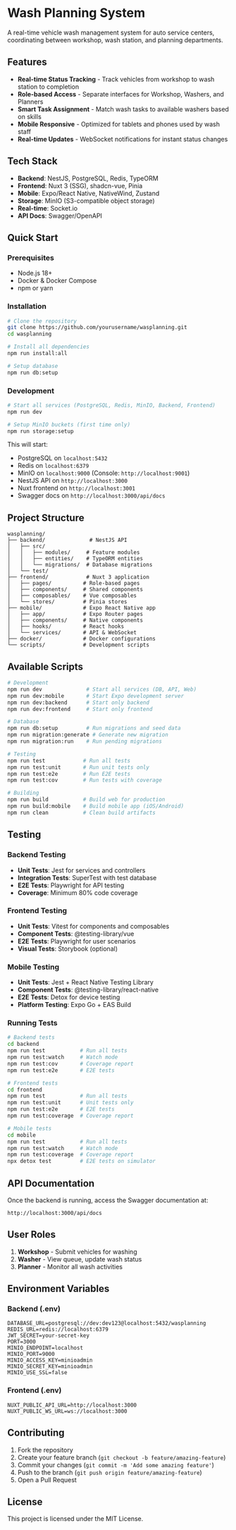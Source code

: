 # Wash Planning System

A real-time vehicle wash management system for auto service centers, coordinating between workshop, wash station, and planning departments.

## Features

- **Real-time Status Tracking** - Track vehicles from workshop to wash station to completion
- **Role-based Access** - Separate interfaces for Workshop, Washers, and Planners
- **Smart Task Assignment** - Match wash tasks to available washers based on skills
- **Mobile Responsive** - Optimized for tablets and phones used by wash staff
- **Real-time Updates** - WebSocket notifications for instant status changes

## Tech Stack

- **Backend**: NestJS, PostgreSQL, Redis, TypeORM
- **Frontend**: Nuxt 3 (SSG), shadcn-vue, Pinia
- **Mobile**: Expo/React Native, NativeWind, Zustand
- **Storage**: MinIO (S3-compatible object storage)
- **Real-time**: Socket.io
- **API Docs**: Swagger/OpenAPI

## Quick Start

### Prerequisites

- Node.js 18+
- Docker & Docker Compose
- npm or yarn

### Installation

```bash
# Clone the repository
git clone https://github.com/yourusername/wasplanning.git
cd wasplanning

# Install all dependencies
npm run install:all

# Setup database
npm run db:setup
```

### Development

```bash
# Start all services (PostgreSQL, Redis, MinIO, Backend, Frontend)
npm run dev

# Setup MinIO buckets (first time only)
npm run storage:setup
```

This will start:
- PostgreSQL on `localhost:5432`
- Redis on `localhost:6379`
- MinIO on `localhost:9000` (Console: `http://localhost:9001`)
- NestJS API on `http://localhost:3000`
- Nuxt frontend on `http://localhost:3001`
- Swagger docs on `http://localhost:3000/api/docs`

## Project Structure

```
wasplanning/
├── backend/              # NestJS API
│   ├── src/
│   │   ├── modules/     # Feature modules
│   │   ├── entities/    # TypeORM entities
│   │   └── migrations/  # Database migrations
│   └── test/
├── frontend/            # Nuxt 3 application
│   ├── pages/          # Role-based pages
│   ├── components/     # Shared components
│   ├── composables/    # Vue composables
│   └── stores/         # Pinia stores
├── mobile/             # Expo React Native app
│   ├── app/            # Expo Router pages
│   ├── components/     # Native components
│   ├── hooks/          # React hooks
│   └── services/       # API & WebSocket
├── docker/             # Docker configurations
└── scripts/            # Development scripts
```

## Available Scripts

```bash
# Development
npm run dev              # Start all services (DB, API, Web)
npm run dev:mobile       # Start Expo development server
npm run dev:backend      # Start only backend
npm run dev:frontend     # Start only frontend

# Database
npm run db:setup         # Run migrations and seed data
npm run migration:generate # Generate new migration
npm run migration:run    # Run pending migrations

# Testing
npm run test            # Run all tests
npm run test:unit       # Run unit tests only
npm run test:e2e        # Run E2E tests
npm run test:cov        # Run tests with coverage

# Building
npm run build           # Build web for production
npm run build:mobile    # Build mobile app (iOS/Android)
npm run clean           # Clean build artifacts
```

## Testing

### Backend Testing
- **Unit Tests**: Jest for services and controllers
- **Integration Tests**: SuperTest with test database
- **E2E Tests**: Playwright for API testing
- **Coverage**: Minimum 80% code coverage

### Frontend Testing
- **Unit Tests**: Vitest for components and composables
- **Component Tests**: @testing-library/vue
- **E2E Tests**: Playwright for user scenarios
- **Visual Tests**: Storybook (optional)

### Mobile Testing
- **Unit Tests**: Jest + React Native Testing Library
- **Component Tests**: @testing-library/react-native
- **E2E Tests**: Detox for device testing
- **Platform Testing**: Expo Go + EAS Build

### Running Tests

```bash
# Backend tests
cd backend
npm run test           # Run all tests
npm run test:watch     # Watch mode
npm run test:cov       # Coverage report
npm run test:e2e       # E2E tests

# Frontend tests
cd frontend
npm run test           # Run all tests
npm run test:unit      # Unit tests only
npm run test:e2e       # E2E tests
npm run test:coverage  # Coverage report

# Mobile tests
cd mobile
npm run test           # Run all tests
npm run test:watch     # Watch mode
npm run test:coverage  # Coverage report
npx detox test         # E2E tests on simulator
```

## API Documentation

Once the backend is running, access the Swagger documentation at:
```
http://localhost:3000/api/docs
```

## User Roles

1. **Workshop** - Submit vehicles for washing
2. **Washer** - View queue, update wash status
3. **Planner** - Monitor all wash activities

## Environment Variables

### Backend (.env)
```env
DATABASE_URL=postgresql://dev:dev123@localhost:5432/wasplanning
REDIS_URL=redis://localhost:6379
JWT_SECRET=your-secret-key
PORT=3000
MINIO_ENDPOINT=localhost
MINIO_PORT=9000
MINIO_ACCESS_KEY=minioadmin
MINIO_SECRET_KEY=minioadmin
MINIO_USE_SSL=false
```

### Frontend (.env)
```env
NUXT_PUBLIC_API_URL=http://localhost:3000
NUXT_PUBLIC_WS_URL=ws://localhost:3000
```

## Contributing

1. Fork the repository
2. Create your feature branch (`git checkout -b feature/amazing-feature`)
3. Commit your changes (`git commit -m 'Add some amazing feature'`)
4. Push to the branch (`git push origin feature/amazing-feature`)
5. Open a Pull Request

## License

This project is licensed under the MIT License.